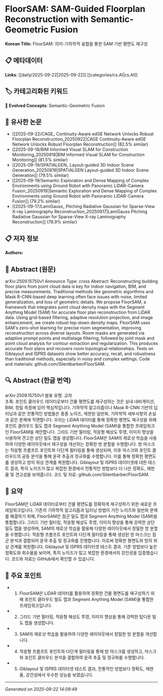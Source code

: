 # FloorSAM: SAM-Guided Floorplan Reconstruction with Semantic-Geometric Fusion

**Korean Title:** FloorSAM: 의미-기하학적 융합을 통한 SAM 기반 평면도 재구성

## 📋 메타데이터

**Links**: [[daily/2025-09-22|2025-09-22]] [[categories/cs.AI|cs.AI]]

## 🏷️ 카테고리화된 키워드
**🚀 Evolved Concepts**: Semantic-Geometric Fusion

## 🔗 유사한 논문
- [[2025-09-22/CAGE_ Continuity-Aware edGE Network Unlocks Robust Floorplan Reconstruction_20250922|CAGE Continuity-Aware edGE Network Unlocks Robust Floorplan Reconstruction]] (82.5% similar)
- [[2025-09-18/BIM Informed Visual SLAM for Construction Monitoring_20250918|BIM Informed Visual SLAM for Construction Monitoring]] (81.5% similar)
- [[2025-09-19/SPATIALGEN_ Layout-guided 3D Indoor Scene Generation_20250919|SPATIALGEN Layout-guided 3D Indoor Scene Generation]] (79.5% similar)
- [[2025-09-19/Semantic Exploration and Dense Mapping of Complex Environments using Ground Robot with Panoramic LiDAR-Camera Fusion_20250919|Semantic Exploration and Dense Mapping of Complex Environments using Ground Robot with Panoramic LiDAR-Camera Fusion]] (79.2% similar)
- [[2025-09-17/LamiGauss_ Pitching Radiative Gaussian for Sparse-View X-ray Laminography Reconstruction_20250917|LamiGauss Pitching Radiative Gaussian for Sparse-View X-ray Laminography Reconstruction]] (78.9% similar)

## 📋 저자 정보

**Authors:** 

## 📄 Abstract (원문)

arXiv:2509.15750v1 Announce Type: cross 
Abstract: Reconstructing building floor plans from point cloud data is key for indoor navigation, BIM, and precise measurements. Traditional methods like geometric algorithms and Mask R-CNN-based deep learning often face issues with noise, limited generalization, and loss of geometric details. We propose FloorSAM, a framework that integrates point cloud density maps with the Segment Anything Model (SAM) for accurate floor plan reconstruction from LiDAR data. Using grid-based filtering, adaptive resolution projection, and image enhancement, we create robust top-down density maps. FloorSAM uses SAM's zero-shot learning for precise room segmentation, improving reconstruction across diverse layouts. Room masks are generated via adaptive prompt points and multistage filtering, followed by joint mask and point cloud analysis for contour extraction and regularization. This produces accurate floor plans and recovers room topological relationships. Tests on Giblayout and ISPRS datasets show better accuracy, recall, and robustness than traditional methods, especially in noisy and complex settings. Code and materials: github.com/Silentbarber/FloorSAM.

## 🔍 Abstract (한글 번역)

arXiv:2509.15750v1 발표 유형: 교차  
초록: 포인트 클라우드 데이터로부터 건물 평면도를 재구성하는 것은 실내 내비게이션, BIM, 정밀 측정에 있어 핵심적입니다. 기하학적 알고리즘이나 Mask R-CNN 기반의 딥러닝과 같은 전통적인 방법들은 종종 노이즈, 제한된 일반화, 기하학적 세부사항의 손실과 같은 문제에 직면합니다. 우리는 LiDAR 데이터를 통해 정확한 평면도 재구성을 위해 포인트 클라우드 밀도 맵과 Segment Anything Model (SAM)을 통합한 프레임워크인 FloorSAM을 제안합니다. 그리드 기반 필터링, 적응형 해상도 투영, 이미지 향상을 사용하여 견고한 상단 밀도 맵을 생성합니다. FloorSAM은 SAM의 제로샷 학습을 사용하여 다양한 레이아웃에서 재구성을 개선하는 정확한 방 분할을 수행합니다. 방 마스크는 적응형 프롬프트 포인트와 다단계 필터링을 통해 생성되며, 이후 마스크와 포인트 클라우드의 공동 분석을 통해 윤곽 추출과 정규화를 수행합니다. 이를 통해 정확한 평면도를 생성하고 방의 위상 관계를 복원합니다. Giblayout 및 ISPRS 데이터셋에 대한 테스트 결과, 특히 노이즈가 많고 복잡한 환경에서 전통적인 방법보다 더 나은 정확도, 재현율 및 견고성을 보여줍니다. 코드 및 자료: github.com/Silentbarber/FloorSAM.

## 📝 요약

FloorSAM은 LiDAR 데이터로부터 건물 평면도를 정확하게 재구성하기 위한 새로운 프레임워크입니다. 기존의 기하학적 알고리즘과 딥러닝 방법이 가진 노이즈와 일반화 문제를 해결하기 위해, FloorSAM은 점군 밀도 맵과 Segment Anything Model (SAM)을 통합합니다. 그리드 기반 필터링, 적응형 해상도 투영, 이미지 향상을 통해 강력한 상단 밀도 맵을 생성하며, SAM의 제로샷 학습을 활용해 다양한 레이아웃에서 정밀한 방 분할을 수행합니다. 적응형 프롬프트 포인트와 다단계 필터링을 통해 생성된 방 마스크는 점군 분석과 결합되어 윤곽 추출 및 정규화를 진행합니다. 이로써 정확한 평면도와 방의 위상 관계를 복원합니다. Giblayout 및 ISPRS 데이터셋 테스트 결과, 기존 방법보다 높은 정확도와 회수율을 보이며, 특히 노이즈가 많고 복잡한 환경에서의 강인성을 입증했습니다. 코드와 자료는 GitHub에서 확인할 수 있습니다.

## 🎯 주요 포인트

- 1. FloorSAM은 LiDAR 데이터를 활용하여 정확한 건물 평면도를 재구성하기 위해 포인트 클라우드 밀도 맵과 Segment Anything Model (SAM)을 통합한 프레임워크입니다.

- 2. 그리드 기반 필터링, 적응형 해상도 투영, 이미지 향상을 통해 강력한 탑다운 밀도 맵을 생성합니다.

- 3. SAM의 제로샷 학습을 활용하여 다양한 레이아웃에서 정밀한 방 분할을 개선합니다.

- 4. 적응형 프롬프트 포인트와 다단계 필터링을 통해 방 마스크를 생성하고, 마스크와 포인트 클라우드 분석을 결합하여 윤곽 추출 및 정규화를 수행합니다.

- 5. Giblayout 및 ISPRS 데이터셋 테스트 결과, 전통적인 방법보다 정확도, 재현율, 강건성에서 우수한 성능을 보였습니다.

---

*Generated on 2025-09-22 14:09:49*